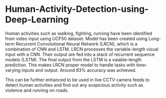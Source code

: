 # Human-Activity-Detection-using-Deep-Learning

Human activities such as walking, fighting, running have been identified from video input using UCF50 dataset. Model has been created using Long-term Recurrent Convolutional Neural Network (LRCN), which is a combination of CNN and LSTM. LRCN processes the variable-length visual input with a CNN. Their output are fed into a stack of recurrent sequence models (LSTM). The final output from the LSTM is a vaiable-length prediction. This makes LRCN proper model to handle tasks with time-varying inputs and output. Around 83% accuracy was achieved.  
  
This can be further enhanced to be used in live CCTV camera feeds to detect human activities and find out any suspicious activity such as violence and running on roads.
